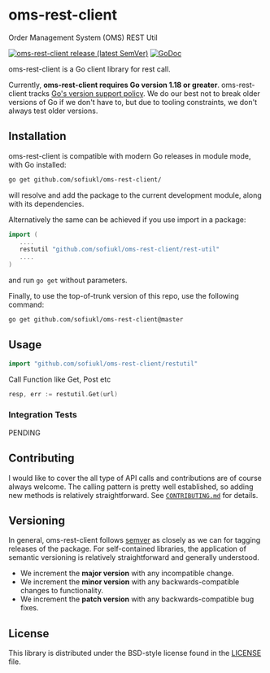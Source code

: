 # oms-rest-client #
Order Management System (OMS) REST Util

[![oms-rest-client release (latest SemVer)](https://img.shields.io/github/v/release/sofiukl/oms-rest-client?sort=semver)](https://github.com/sofiukl/oms-rest-client/releases)
[![GoDoc](https://img.shields.io/static/v1?label=godoc&message=reference&color=blue)](https://pkg.go.dev/github.com/sofiukl/oms-rest-client/)

oms-rest-client is a Go client library for rest call.

Currently, **oms-rest-client requires Go version 1.18 or greater**.  oms-rest-client tracks
[Go's version support policy][support-policy].  We do our best not to break
older versions of Go if we don't have to, but due to tooling constraints, we
don't always test older versions.

[support-policy]: https://golang.org/doc/devel/release.html#policy

## Installation ##

oms-rest-client is compatible with modern Go releases in module mode, with Go installed:

```bash
go get github.com/sofiukl/oms-rest-client/
```

will resolve and add the package to the current development module, along with its dependencies.

Alternatively the same can be achieved if you use import in a package:

```go
import (
   ....
   restutil "github.com/sofiukl/oms-rest-client/rest-util"
   ....
)
```

and run `go get` without parameters.

Finally, to use the top-of-trunk version of this repo, use the following command:

```bash
go get github.com/sofiukl/oms-rest-client@master
```

## Usage ##

```go
import "github.com/sofiukl/oms-rest-client/restutil"
```

Call Function like Get, Post etc

```go
resp, err := restutil.Get(url)
```

### Integration Tests ###
PENDING

## Contributing ##
I would like to cover the all type of API calls and contributions are of course always welcome. The
calling pattern is pretty well established, so adding new methods is relatively
straightforward. See [`CONTRIBUTING.md`](CONTRIBUTING.md) for details.

## Versioning ##

In general, oms-rest-client follows [semver](https://semver.org/) as closely as we
can for tagging releases of the package. For self-contained libraries, the
application of semantic versioning is relatively straightforward and generally
understood.

* We increment the **major version** with any incompatible change.
* We increment the **minor version** with any backwards-compatible changes to
	functionality.
* We increment the **patch version** with any backwards-compatible bug fixes.

## License ##

This library is distributed under the BSD-style license found in the [LICENSE](./LICENSE)
file.
